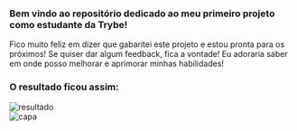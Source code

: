 ### Bem vindo ao repositório dedicado ao meu primeiro projeto como estudante da Trybe! 
Fico muito feliz em dizer que gabaritei este projeto e estou pronta para os próximos! Se quiser dar algum feedback, fica a vontade! Eu adoraria saber em onde posso melhorar e aprimorar minhas habilidades!

### O resultado ficou assim: 
<div>
   <img align="center" alt="resultado" src="https://user-images.githubusercontent.com/95686401/157347444-8ee26b81-e333-4c83-b6ec-843bbdc58ec3.gif" />
</div>
<div>
   <img align="center" alt="capa" src="https://user-images.githubusercontent.com/95686401/155590661-b315e22a-5dea-4669-88b8-bd002b1edd53.png" />
</div>
